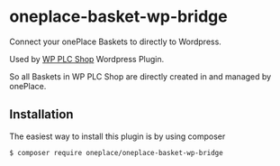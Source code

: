 # oneplace-basket-wp-bridge

Connect your onePlace Baskets to directly to Wordpress.

Used by [WP PLC Shop](https://github.com/OnePlc/WP_PLC_Shop) Wordpress Plugin.

So all Baskets in WP PLC Shop are directly created in and managed by onePlace.

## Installation

The easiest way to install this plugin is by using composer

```bash
$ composer require oneplace/oneplace-basket-wp-bridge
```
